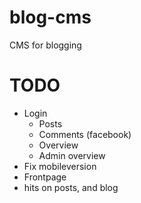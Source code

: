 blog-cms
========

CMS for blogging


TODO
========
- Login
	- Posts
	- Comments (facebook)
	- Overview
	- Admin overview
- Fix mobileversion
- Frontpage
- hits on posts, and blog